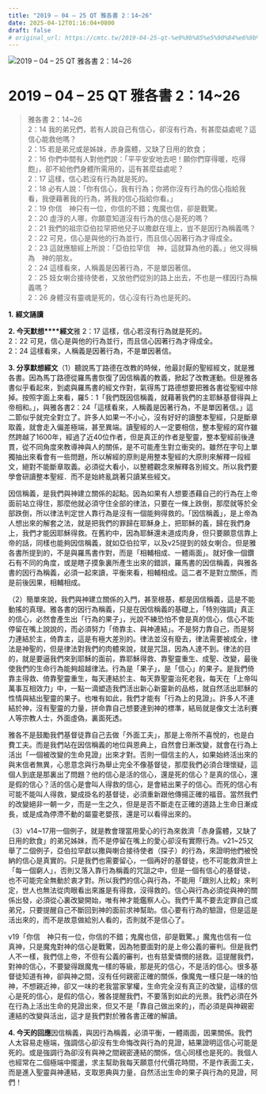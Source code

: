 ```yaml
---
title: "2019 – 04 – 25 QT 雅各書 2：14~26"
date: 2025-04-12T01:16:04+0800
draft: false
# original_url: https://cmtc.tw/2019-04-25-qt-%e9%9b%85%e5%90%84%e6%9b%b8-2%ef%bc%9a1426
---
```


![2019 – 04 – 25 QT 雅各書 2：14~26](/images/qt.jpg   "2019 – 04 – 25 QT 雅各書 2：14~26")

# 2019 – 04 – 25 QT 雅各書 2：14~26

> 雅各書 2：14~26  
> 2：14 我的弟兄們，若有人說自己有信心，卻沒有行為，有甚麼益處呢？這信心能救他嗎？  
> 2：15 若是弟兄或是姊妹，赤身露體，又缺了日用的飲食；  
> 2：16 你們中間有人對他們說：「平平安安地去吧！願你們穿得暖，吃得飽」，卻不給他們身體所需用的，這有甚麼益處呢？  
> 2：17 這樣，信心若沒有行為就是死的。  
> 2：18 必有人說：「你有信心，我有行為；你將你沒有行為的信心指給我看，我便藉著我的行為，將我的信心指給你看。」  
> 2：19 你信　神只有一位，你信的不錯；鬼魔也信，卻是戰驚。  
> 2：20 虛浮的人哪，你願意知道沒有行為的信心是死的嗎？  
> 2：21 我們的祖宗亞伯拉罕把他兒子以撒獻在壇上，豈不是因行為稱義嗎？  
> 2：22 可見，信心是與他的行為並行，而且信心因著行為才得成全。  
> 2：23 這就應驗經上所說：「亞伯拉罕信　神，這就算為他的義。」他又得稱為　神的朋友。  
> 2：24 這樣看來，人稱義是因著行為，不是單因著信。  
> 2：25 妓女喇合接待使者，又放他們從別的路上出去，不也是一樣因行為稱義嗎？  
> 2：26 身體沒有靈魂是死的，信心沒有行為也是死的。

**1.** **經文誦讀**

**2. 今天默想****經文**雅 2：17 這樣，信心若沒有行為就是死的。  
2：22 可見，信心是與他的行為並行，而且信心因著行為才得成全。  
2：24 這樣看來，人稱義是因著行為，不是單因著信。

**3. 分享默想經文**（1）聽說馬丁路德在改教的時候，他最討厭的聖經經文，就是雅各書。因為馬丁路德從羅馬書恢復了因信稱義的教義，掀起了改教運動。但是雅各書似乎看起來，到處與羅馬書的經文作對，氣得馬丁路德想要把雅各書從聖經中除掉。按照字面上來看，羅5：1「我們既因信稱義，就藉著我們的主耶穌基督得與上帝相和。」，與雅各書2：24「這樣看來，人稱義是因著行為，不是單因著信。」這二節似乎就完全對立了。許多人如果一不小心，沒有好好的讀整本聖經，只是斷章取義，就會走入偏差極端，甚至異端。讀聖經的人一定要相信，整本聖經的寫作雖然跨越了1600年，經過了近40位作者，但是真正的作者是聖靈，整本聖經前後連貫，從不同角度來教導神與人的關係，是不可能產生對立衝突的。雖然在字句上單獨抽出來看會有一些問題，所以解經的原則是用整本聖經的大原則來解釋一段經文，絕對不能斷章取義。必須從大看小，以整體觀念來解釋各別經文。所以我們要學會研讀整本聖經．而不是始終亂跳著只讀某些經文。

因信稱義，是我們與神建立關係的起點。因為如果有人想要憑藉自己的行為在上帝面前站立得住，那麼他就必須守住全部的律法，只要在一條上跌倒，那麼就等於全部跌倒，所以律法判定世人靠行為是沒有一個能夠得救的。「因信稱義」，是上帝為人想出來的解套之法，就是把我們的罪歸在耶穌身上，把耶穌的義，歸在我們身上，我們才能因耶穌得救。在舊約中，因為耶穌還未道成肉身，但只要願意信靠上帝的話，同樣也能夠因信稱義，就如亞伯拉罕，以及v25提到的妓女喇合。但是雅各書所提到的，不是與羅馬書作對，而是「相輔相成、一體兩面」。就好像一個鑽石有不同的角度，或是瞎子摸象裏所產生出來的錯誤，羅馬書的因信稱義，與雅各書的因行為稱義，必須一起來讀，平衡來看，相輔相成。這二者不是對立關係，而是前後因果，相輔相成。

（2）簡單來說，我們與神建立關係的入門，甚至根基，都是因信稱義，這是不能動搖的真理。雅各書的因行為稱義，只是在因信稱義的基礎上，「特別強調」真正的信心，必然會產生出「行為的果子」，光說不練恐怕不會是真的信心，信心不能停留在嘴上說說的，而必須努力「倚靠主、與神連結」。不是努力靠自己，而是努力連結於主，倚靠主，這是有極大差別的。律法並沒有廢去，律法需要被成全，律法是神聖的，但是律法對我們的肉體來說，就是咒詛，因為人達不到。律法的目的，就是要逼我們來到耶穌的面前，靠耶穌得救、靠聖靈重生、成聖、改變，最後使我們的生命行為能夠超越律法。行為是「果子」，是「信心」的果子。是我們倚靠主得救、倚靠聖靈重生，每天連結於主、每天靠聖靈治死老我，每天在「上帝叫萬事互相效力」中，一點一滴塑造我們活出新心新靈新的品格，就自然活出耶穌的性情與結出聖靈的果子。也唯有如此，我們才能有「行為上的見證」。許多人不連結於神，沒有聖靈的力量，拼命靠自己想要達到神的標準，結局就是像文士法利賽人等宗教人士，外面虛偽，裏面死透。

雅各不是鼓勵我們基督徒靠自己去做「外面工夫」，那是上帝所不喜悅的，也是白費工夫。而是我們站在因信稱義的地位與恩典上，自然會日漸改變，就會在行為上活出「一個被改變的生命見證」出來才對。否則一個信主的人，如果始終活出來的與末信者無異，心思意念與行為舉止完全不像基督徒，那麼我們必須合理懷疑，這個人到底是那裏出了問題？他的信心是活的信心，還是死的信心？是真的信心，還是假的信心？活的信心是會叫人得救的信心，是會結出果子的信心。而死的信心有可能不能叫人得救，變成掛名的基督徒，必須重新跟他傳揚正確的福音。當然我們的改變絕非一朝一夕，而是一生之久，但是是否不斷走在正確的道路上生命日漸成長，或是成為停滯不動的屬靈老嬰孩，還是可以看得出來的。

（3）v14~17用一個例子，就是教會理當用愛心的行為來救濟「赤身露體，又缺了日用的飲食」的弟兄姊妹，而不是停留在嘴上的愛心卻沒有實際行為。v21~25又舉了二個例子，亞伯拉罕獻以撒與喇合接待使者（探子）的行為，來證明他們被悅納的信心是真實的。只是我們也需要留心，一個再好的基督徒，也不可能救濟世上「每一個窮人」，否則又落入靠行為稱義的咒詛之中，但是一個有信心的基督徒，也不可能完全無動於衷才對。所以我們的信心與行為，不能用「跟別人比較」來判定，世人也無法從肉眼看出來誰是有得救，沒得救的。信心與行為必須從與神的關係出發，必須從心裏改變開始，唯有神才能鑑察人心。我們千萬不要去定罪自己或弟兄，只要提醒自己不斷回到神的面前求神幫助。信心要有行為的驗證，但是這是活出來的，而不是故意做給別人看的，否則就不是信心了。

v19「你信　神只有一位，你信的不錯；鬼魔也信，卻是戰驚。」魔鬼也信有一位真神，只是魔鬼對神的信心是戰驚，因為牠要面對的是上帝公義的審判。但是我們人不一樣，我們信上帝，不但有公義的審判，也有慈愛憐憫的拯救。這提醒我們，對神的信心，不要變得跟魔鬼一樣的等級，那是死的信心，不是活的信心。很多基督徒知道有神，卻與神之間，沒有任何親密正確的關係，像魔鬼一樣只是一味的怕神，不想親近神，卻又一味的老我當家掌權，生命完全沒有真正的改變，這樣的信心是死的信心，是假的信心，雅各提醒我們，不要落到如此的光景。我們必須在外在行為上活出生命的見證出來，但又不是「靠自己做出來的」，而必須是與神親密連結的改變與活出，這才是我們對於雅各書正確的解讀。

**4. 今天的回應**因信稱義，與因行為稱義，必須平衡，一體兩面，因果關係。我們人太容易走極端，強調信心卻沒有生命悔改與行為的見證，結果證明這信心可能是死的。或是強調行為卻沒有與神之間親密連結的關係，信心同樣也是死的。我個人也經常在二個極端中擺盪，求主幫助我每天願意付代價花時間，不是作表面工夫，而是進入聖靈與神連結，支取恩典與力量，自然活出生命的果子與行為的見證，阿們！